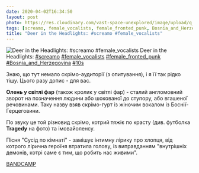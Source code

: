 ```yaml
---
date: 2020-04-02T16:34:50
layout: post
photo: https://res.cloudinary.com/vast-space-unexplored/image/upload/q_auto,dpr_auto,w_auto/photos/photo_931_02-04-2020_16-34-50.jpg
tags: [screamo, female_vocalists, female_fronted_punk, Bosnia_and_Herzegovina, 10s]
title: "Deer in the Headlights: #screamo #female_vocalists"
---
```

![Deer in the Headlights: #screamo #female_vocalists](https://res.cloudinary.com/vast-space-unexplored/image/upload/q_auto,dpr_auto,w_auto/photos/photo_931_02-04-2020_16-34-50.jpg)
Deer in the Headlights: [#screamo](/tags/#screamo) [#female_vocalists](/tags/#female_vocalists) [#female_fronted_punk](/tags/#female_fronted_punk) [#Bosnia_and_Herzegovina](/tags/#Bosnia_and_Herzegovina) [#10s](/tags/#10s)

Знаю, що тут немало скрімо-аудиторії (з опитування), і я її так рідко тішу. Цього разу допис - для вас.

**Олень у світлі фар** (також кролик у світлі фар) - сталий англомовний зворот на позначення людини або шокованої до ступору, або вгашеної речовинами. Таку назву взяв скрімо-гурт із жіночим вокалом із Боснії-Герцеговини.

По звуку це той різновид скрімо, котрий тяжіє по красту (див. футболка **Tragedy** на фото) та імовайоленсу.

Пісня &quot;Сусід по кімнаті&quot; - замішує інтимну лірику про хлопця, від котрого лірична героїня втратила голову, із виправданням &quot;внутрішніх демонів, котрі саме є тим, що робить нас живими&quot;.

[BANDCAMP](https://deerintheheadlights.bandcamp.com/album/split-12-with-reflections-of-internal-rain-2)